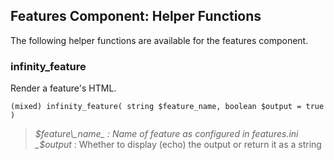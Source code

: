 ## Features Component: Helper Functions

The following helper functions are available for the features component.

<ul class="infinity-docs-menu"></ul>

### infinity\_feature

Render a feature's HTML.

	(mixed) infinity_feature( string $feature_name, boolean $output = true )

> _$feature\_name_ : Name of feature as configured in features.ini  
> _$output_ : Whether to display (echo) the output or return it as a string